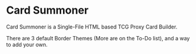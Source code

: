 <h1>Card Summoner</h1>

Card Summoner is a Single-File HTML based TCG Proxy Card Builder.

There are 3 default Border Themes (More are on the To-Do list), and a way to add your own.
